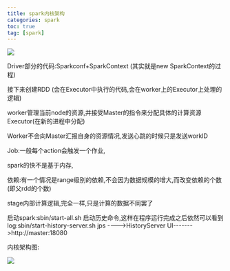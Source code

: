 ```yaml
---
title: spark内核架构
categories: spark   
toc: true  
tag: [spark]
---
```




![](/assert/img/bigdata/spark内核解密/spark内核解密.png)


<!--more-->

Driver部分的代码:Sparkconf+SparkContext (其实就是new SparkContext的过程)

接下来创建RDD (会在Executor中执行的代码,会在worker上的Executor上处理的逻辑)

worker管理当前node的资源,并接受Master的指令来分配具体的计算资源Executor(在新的进程中分配)


Worker不会向Master汇报自身的资源情况,发送心跳的时候只是发送workID


Job:一般每个action会触发一个作业,

spark的快不是基于内存,


依赖:有一个情况是range级别的依赖,不会因为数据规模的增大,而改变依赖的个数(即父rdd的个数)


stage内部计算逻辑,完全一样,只是计算的数据不同罢了




启动spark:sbin/start-all.sh
启动历史命令,这样在程序运行完成之后依然可以看到log:sbin/start-history-server.sh
jps	---->HistoryServer
UI------->http://master:18080


内核架构图:

![](/assert/img/bigdata/spark内核解密/spark内核架构.png)
